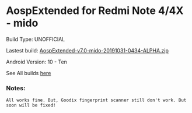 # AospExtended for Redmi Note 4/4X - mido


Build Type: UNOFFICIAL

Lastest build: 
[AospExtended-v7.0-mido-20191031-0434-ALPHA.zip](https://sourceforge.net/projects/rfdforce/files/mido/ten/aex/AospExtended-v7.0-mido-20191031-0434-ALPHA.zip/download)

Android Version: 10 - Ten

See All builds [here](https://sourceforge.net/projects/rfdforce/files/mido/ten/aex/)

### Notes:
```
All works fine. But, Goodix fingerprint scanner still don't work. But soon will be fixed!
```
